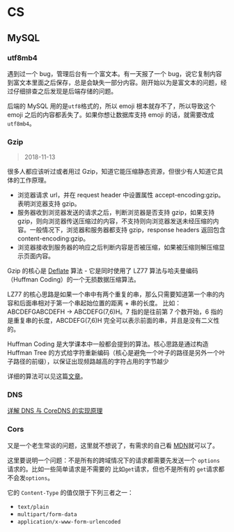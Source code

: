 # CS

## MySQL

### utf8mb4

遇到过一个 bug，管理后台有一个富文本。有一天报了一个 bug，说它复制内容到富文本里面之后保存，总是会缺失一部分内容。刚开始以为是富文本的问题，经过仔细排查之后发现是后端存储的问题。

后端的 MySQL 用的是`utf8`格式的，所以 emoji 根本就存不了，所以导致这个 emoji 之后的内容都丢失了。如果你想让数据库支持 emoji 的话，就需要改成`utf8mb4`。

### Gzip

> 2018-11-13

很多人都应该听过或者用过 Gzip，知道它能压缩静态资源，但很少有人知道它具体的工作原理。

- 浏览器请求 url，并在 request header 中设置属性 accept-encoding:gzip。表明浏览器支持 gzip。
- 服务器收到浏览器发送的请求之后，判断浏览器是否支持 gzip，如果支持 gzip，则向浏览器传送压缩过的内容，不支持则向浏览器发送未经压缩的内容。一般情况下，浏览器和服务器都支持 gzip，response headers 返回包含 content-encoding:gzip。
- 浏览器接收到服务器的响应之后判断内容是否被压缩，如果被压缩则解压缩显示页面内容。

Gzip 的核心是 [Deflate](https://zh.wikipedia.org/wiki/DEFLATE) 算法 - 它是同时使用了 LZ77 算法与哈夫曼编码（Huffman Coding）的一个无损数据压缩算法。

LZ77 的核心思路是如果一个串中有两个重复的串，那么只需要知道第一个串的内容和后面串相对于第一个串起始位置的距离 + 串的长度。
比如： ABCDEFGABCDEFH → ABCDEFG(7,6)H。7 指的是往前第 7 个数开始，6 指的是重复串的长度，ABCDEFG(7,6)H 完全可以表示前面的串，并且是没有二义性的。

Huffman Coding 是大学课本中一般都会提到的算法。核心思路是通过构造 Huffman Tree 的方式给字符重新编码（核心是避免一个叶子的路径是另外一个叶子路径的前缀），以保证出现频路越高的字符占用的字节越少

详细的算法可以见这篇[文章](https://blog.csdn.net/imquestion/article/details/16439)。

### DNS

[详解 DNS 与 CoreDNS 的实现原理](https://draveness.me/dns-coredns)

### Cors

又是一个老生常谈的问题，这里就不想说了，有需求的自己看 [MDN](https://developer.mozilla.org/zh-CN/docs/Web/HTTP/Access_control_CORS)就可以了。

这里要说明一个问题：不是所有的跨域情况下的请求都需要先发送一个 `options` 请求的。比如一些简单请求是不需要的
比如`get`请求，但也不是所有的 `get`请求都不会发`options`。

它的 `Content-Type` 的值仅限于下列三者之一：

- `text/plain`
- `multipart/form-data`
- `application/x-www-form-urlencoded`
